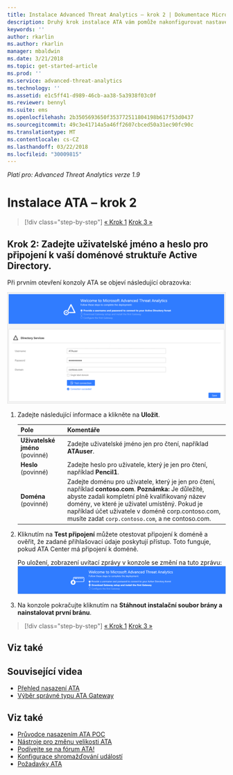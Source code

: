 ```yaml
---
title: Instalace Advanced Threat Analytics – krok 2 | Dokumentace Microsoftu
description: Druhý krok instalace ATA vám pomůže nakonfigurovat nastavení připojení k doméně na serveru ATA Center.
keywords: ''
author: rkarlin
ms.author: rkarlin
manager: mbaldwin
ms.date: 3/21/2018
ms.topic: get-started-article
ms.prod: ''
ms.service: advanced-threat-analytics
ms.technology: ''
ms.assetid: e1c5ff41-d989-46cb-aa38-5a3938f03c0f
ms.reviewer: bennyl
ms.suite: ems
ms.openlocfilehash: 2b3505693650f353772511804198b617f53d0437
ms.sourcegitcommit: 49c3e41714a5a46ff2607cbced50a31ec90fc90c
ms.translationtype: MT
ms.contentlocale: cs-CZ
ms.lasthandoff: 03/22/2018
ms.locfileid: "30009815"
---
```

*Platí pro: Advanced Threat Analytics verze 1.9*



# <a name="install-ata---step-2"></a>Instalace ATA – krok 2

>[!div class="step-by-step"]
[« Krok 1](install-ata-step1.md)
[Krok 3 »](install-ata-step3.md)

## <a name="step-2-provide-a-username-and-password-to-connect-to-your-active-directory-forest"></a>Krok 2: Zadejte uživatelské jméno a heslo pro připojení k vaší doménové struktuře Active Directory.

Při prvním otevření konzoly ATA se objeví následující obrazovka:

![Uvítání ATA fáze 1](media/ATA_1.7-welcome-provide-username.png)

1.  Zadejte následující informace a klikněte na **Uložit**.

    |Pole|Komentáře|
    |---------|------------|
    |**Uživatelské jméno** (povinné)|Zadejte uživatelské jméno jen pro čtení, například **ATAuser**.|
    |**Heslo** (povinné)|Zadejte heslo pro uživatele, který je jen pro čtení, například **Pencil1**.|
    |**Doména** (povinné)|Zadejte doménu pro uživatele, který je jen pro čtení, například **contoso.com**. **Poznámka:** Je důležité, abyste zadali kompletní plně kvalifikovaný název domény, ve které je uživatel umístěný. Pokud je například účet uživatele v doméně corp.contoso.com, musíte zadat `corp.contoso.com`, a ne contoso.com.|

2. Kliknutím na **Test připojení** můžete otestovat připojení k doméně a ověřit, že zadané přihlašovací údaje poskytují přístup. Toto funguje, pokud ATA Center má připojení k doméně.    

    Po uložení, zobrazení uvítací zprávy v konzole se změní na tuto zprávu: ![ATA Vítejte fáze 1 dokončení](media/ATA_1.7-welcome-provide-username-finished.png)

3. Na konzole pokračujte kliknutím na **Stáhnout instalační soubor brány a nainstalovat první bránu**.


>[!div class="step-by-step"]
[« Krok 1](install-ata-step1.md)
[Krok 3 »](install-ata-step3.md)


## <a name="see-also"></a>Viz také
## <a name="related-videos"></a>Související videa
- [Přehled nasazení ATA](https://channel9.msdn.com/Shows/Microsoft-Security/Overview-of-ATA-Deployment-in-10-Minutes)
- [Výběr správné typu ATA Gateway](https://channel9.msdn.com/Shows/Microsoft-Security/ATA-Deployment-Choose-the-Right-Gateway-Type)


## <a name="see-also"></a>Viz také
- [Průvodce nasazením ATA POC](http://aka.ms/atapoc)
- [Nástroje pro změnu velikosti ATA](http://aka.ms/atasizingtool)
- [Podívejte se na fórum ATA!](https://social.technet.microsoft.com/Forums/security/home?forum=mata)
- [Konfigurace shromažďování událostí](configure-event-collection.md)
- [Požadavky ATA](ata-prerequisites.md)
